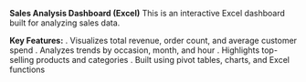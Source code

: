 **Sales Analysis Dashboard (Excel)**
This is an interactive Excel dashboard built for analyzing sales data.

**Key Features:**
  . Visualizes total revenue, order count, and average customer spend
  . Analyzes trends by occasion, month, and hour
  . Highlights top-selling products and categories
  . Built using pivot tables, charts, and Excel functions
